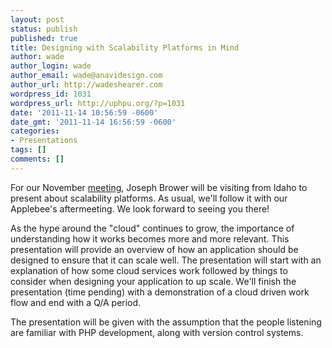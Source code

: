 ```yaml
---
layout: post
status: publish
published: true
title: Designing with Scalability Platforms in Mind
author: wade
author_login: wade
author_email: wade@anavidesign.com
author_url: http://wadeshearer.com
wordpress_id: 1031
wordpress_url: http://uphpu.org/?p=1031
date: '2011-11-14 10:56:59 -0600'
date_gmt: '2011-11-14 16:56:59 -0600'
categories:
- Presentations
tags: []
comments: []
---
```

<p>For our November <a href="/events">meeting</a>, Joseph Brower will be visiting from Idaho to present about scalability platforms. As usual, we'll follow it with our Applebee's aftermeeting. We look forward to seeing you there!</p>
<p>As the hype around the "cloud" continues to grow, the importance of understanding how it works becomes more and more relevant.  This presentation will provide an overview of how an application should be designed to ensure that it can scale well.  The presentation will start with an explanation of how some cloud services work followed by things to consider when designing your application to up scale.  We'll finish the presentation (time pending) with a demonstration of a cloud driven work flow and end with a Q/A period.</p>
<p>The presentation will be given with the assumption that the people listening are familiar with PHP development, along with version control systems.</p>

